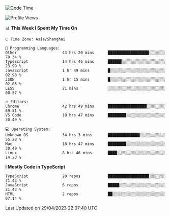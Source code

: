 <!--START_SECTION:waka-->
![Code Time](http://img.shields.io/badge/Code%20Time-4%2C388%20hrs%206%20mins-blue)

![Profile Views](http://img.shields.io/badge/Profile%20Views-0-blue)

📊 **This Week I Spent My Time On** 

```text
🕑︎ Time Zone: Asia/Shanghai

💬 Programming Languages: 
Other                    43 hrs 20 mins      ██████████████████░░░░░░░   70.34 % 
TypeScript               14 hrs 46 mins      ██████░░░░░░░░░░░░░░░░░░░   23.99 % 
JavaScript               1 hr 49 mins        █░░░░░░░░░░░░░░░░░░░░░░░░   02.98 % 
JSON                     1 hr 15 mins        █░░░░░░░░░░░░░░░░░░░░░░░░   02.03 % 
LESS                     21 mins             ░░░░░░░░░░░░░░░░░░░░░░░░░   00.57 % 

🔥 Editors: 
Chrome                   42 hrs 49 mins      █████████████████░░░░░░░░   69.51 % 
VS Code                  18 hrs 47 mins      ████████░░░░░░░░░░░░░░░░░   30.49 % 

💻 Operating System: 
Unknown OS               34 hrs 3 mins       ██████████████░░░░░░░░░░░   55.28 % 
Mac                      18 hrs 47 mins      ████████░░░░░░░░░░░░░░░░░   30.49 % 
Linux                    8 hrs 46 mins       ████░░░░░░░░░░░░░░░░░░░░░   14.23 % 
```

**I Mostly Code in TypeScript** 

```text
TypeScript               20 repos            ██████████████████░░░░░░░   71.43 % 
JavaScript               6 repos             █████░░░░░░░░░░░░░░░░░░░░   21.43 % 
HTML                     2 repos             ██░░░░░░░░░░░░░░░░░░░░░░░   07.14 % 
```




 Last Updated on 29/04/2023 22:07:40 UTC
<!--END_SECTION:waka-->
